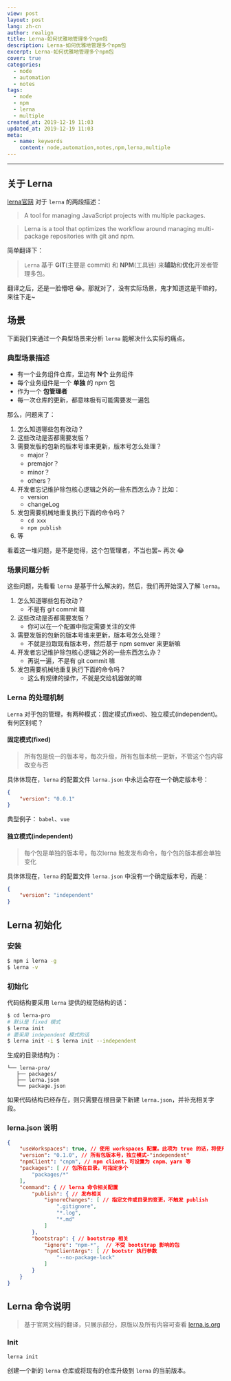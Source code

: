 ```yaml
---
view: post
layout: post
lang: zh-cn
author: realign
title: Lerna-如何优雅地管理多个npm包
description: Lerna-如何优雅地管理多个npm包
excerpt: Lerna-如何优雅地管理多个npm包
cover: true
categories:
  - node
  - automation
  - notes
tags:
  - node
  - npm
  - lerna
  - multiple
created_at: 2019-12-19 11:03
updated_at: 2019-12-19 11:03
meta:
  - name: keywords
    content: node,automation,notes,npm,lerna,multiple
---
```


***

## 关于 Lerna

[lerna官网](https://lerna.js.org/) 对于 `lerna` 的两段描述：

> A tool for managing JavaScript projects with multiple packages.

> Lerna is a tool that optimizes the workflow around managing multi-package repositories with git and npm.

简单翻译下：

> `Lerna` 基于 **GIT**(主要是 commit) 和 **NPM**(工具链) 来**辅助**和**优化**开发者管理多包。

翻译之后，还是一脸懵吧 😂。那就对了，没有实际场景，鬼才知道这是干嘛的，来往下走~

## 场景

下面我们来通过一个典型场景来分析 `lerna` 能解决什么实际的痛点。

### 典型场景描述

* 有一个业务组件仓库，里边有 **N个** 业务组件
* 每个业务组件是一个 **单独** 的 npm 包
* 作为一个 **包管理者**
* 每一次仓库的更新，都意味极有可能需要发一遍包

那么，问题来了：

1. 怎么知道哪些包有改动？
2. 这些改动是否都需要发版？
3. 需要发版的包新的版本号谁来更新，版本号怎么处理？
    * major？
    * premajor？
    * minor？
    * others？
4. 开发者忘记维护除包核心逻辑之外的一些东西怎么办？比如：
    * version
    * changeLog
5. 发包需要机械地重复执行下面的命令吗？
    * `cd xxx`
    * `npm publish`
6. 等

看着这一堆问题，是不是觉得，这个包管理者，不当也罢~ 再次 😂

### 场景问题分析

这些问题，先看看 `lerna` 是基于什么解决的，然后，我们再开始深入了解 `lerna`。

1. 怎么知道哪些包有改动？
    * 不是有 git commit 嘛
2. 这些改动是否都需要发版？
    * 你可以在一个配置中指定需要关注的文件
3. 需要发版的包新的版本号谁来更新，版本号怎么处理？
    * 不就是拉取现有版本号，然后基于 npm semver 来更新嘛
4. 开发者忘记维护除包核心逻辑之外的一些东西怎么办？
    * 再说一遍，不是有 git commit 嘛
5. 发包需要机械地重复执行下面的命令吗？
    * 这么有规律的操作，不就是交给机器做的嘛

### Lerna 的处理机制

`Lerna` 对于包的管理，有两种模式：固定模式(fixed)、独立模式(independent)。有何区别呢？

#### 固定模式(fixed)

> 所有包是统一的版本号，每次升级，所有包版本统一更新，不管这个包内容改变与否

具体体现在，`lerna` 的配置文件 `lerna.json` 中永远会存在一个确定版本号：

```json
{
    "version": "0.0.1"
}
```

典型例子： `babel`、`vue`

#### 独立模式(independent)

> 每个包是单独的版本号，每次lerna 触发发布命令，每个包的版本都会单独变化

具体体现在，`lerna` 的配置文件 `lerna.json` 中没有一个确定版本号，而是：

```json
{
    "version": "independent"
}
```

## Lerna 初始化

### 安装

```bash
$ npm i lerna -g
$ lerna -v
```

### 初始化

代码结构要采用 `lerna` 提供的规范结构的话：

```bash
$ cd lerna-pro
# 默认是 fixed 模式
$ lerna init
# 要采用 independent 模式的话
$ lerna init -i $ lerna init --independent
```

生成的目录结构为：

```file
└── lerna-pro/
   ├── packages/
   ├── lerna.json
   └── package.json
```

如果代码结构已经存在，则只需要在根目录下新建 `lerna.json`，并补充相关字段。

### lerna.json 说明

```json
{
    "useWorkspaces": true, // 使用 workspaces 配置。此项为 true 的话，将使用 package.json 的 "workspaces"，下面的 "packages" 字段将不生效
    "version": "0.1.0", // 所有包版本号，独立模式-"independent"
    "npmClient": "cnpm", // npm client，可设置为 cnpm、yarn 等
    "packages": [ // 包所在目录，可指定多个
        "packages/*"
    ],
    "command": { // lerna 命令相关配置
        "publish": { // 发布相关
            "ignoreChanges": [ // 指定文件或目录的变更，不触发 publish
                ".gitignore",
                "*.log",
                "*.md"
            ]
        },
        "bootstrap": { // bootstrap 相关
            "ignore": "npm-*",  // 不受 bootstrap 影响的包
            "npmClientArgs": [ // bootstr 执行参数
                "--no-package-lock"
            ]
        }
    }
}
```

## Lerna 命令说明

> 基于官网文档的翻译，只展示部分，原版以及所有内容可查看 [lerna.js.org](https://lerna.js.org/)

### Init

`lerna init`

创建一个新的 `lerna` 仓库或将现有的仓库升级到 `lerna` 的当前版本。
